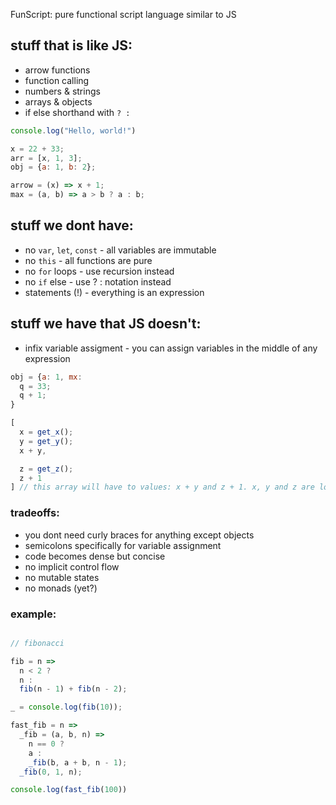 FunScript: pure functional script language similar to JS

## stuff that is like JS:

- arrow functions
- function calling
- numbers & strings
- arrays & objects
- if else shorthand with `? :`

```javascript
console.log("Hello, world!")
```

```javascript
x = 22 + 33;
arr = [x, 1, 3];
obj = {a: 1, b: 2};
```

```javascript
arrow = (x) => x + 1;
max = (a, b) => a > b ? a : b;
```

## stuff we dont have:

- no `var`, `let`, `const` - all variables are immutable
- no `this` - all functions are pure
- no `for` loops - use recursion instead
- no `if` else - use ? : notation instead
- statements (!) - everything is an expression

## stuff we have that JS doesn't:

- infix variable assigment - you can assign variables in the middle of any expression


```javascript
obj = {a: 1, mx: 
  q = 33;
  q + 1;
}
```

```javascript
[
  x = get_x();
  y = get_y();
  x + y,

  z = get_z();
  z + 1
] // this array will have to values: x + y and z + 1. x, y and z are local to the array not global
```


### tradeoffs:
- you dont need curly braces for anything except objects
- semicolons specifically for variable assignment
- code becomes dense but concise
- no implicit control flow
- no mutable states
- no monads (yet?)


### example:

```javascript

// fibonacci

fib = n => 
  n < 2 ?
  n :
  fib(n - 1) + fib(n - 2);

_ = console.log(fib(10));

fast_fib = n => 
  _fib = (a, b, n) =>
    n == 0 ?
    a :
    _fib(b, a + b, n - 1);
  _fib(0, 1, n);

console.log(fast_fib(100))


```